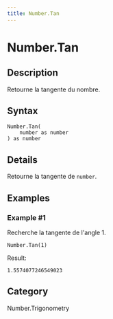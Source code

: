 ```yaml
---
title: Number.Tan
---
```


# Number.Tan


## Description

Retourne la tangente du nombre.


## Syntax

```powerquery
Number.Tan(
    number as number
) as number
```


## Details

Retourne la tangente de <code>number</code>.


## Examples

### Example #1 
Recherche la tangente de l&#39;angle 1.
```powerquery
Number.Tan(1)
```

Result: 
```powerquery
1.5574077246549023
```




## Category
Number.Trigonometry
